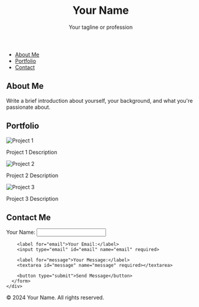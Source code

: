 
<!DOCTYPE html>
<html lang="en">
<head>
  <meta charset="UTF-8">
  <meta name="viewport" content="width=device-width, initial-scale=1.0">
  <meta name="description" content="Personal webpage for showcasing my work and skills.">
  <title>Your Name - Personal Website</title>
  <link rel="stylesheet" href="styles.css">
</head>
<body>

  <!-- Header -->
  <header>
    <div class="container">
      <h1>Your Name</h1>
      <p>Your tagline or profession</p>
    </div>
  </header>

  <!-- Navigation Bar -->
  <nav>
    <ul>
      <li><a href="#about">About Me</a></li>
      <li><a href="#portfolio">Portfolio</a></li>
      <li><a href="#contact">Contact</a></li>
    </ul>
  </nav>

  <!-- About Section -->
  <section id="about">
    <div class="container">
      <h2>About Me</h2>
      <p>Write a brief introduction about yourself, your background, and what you're passionate about.</p>
    </div>
  </section>

  <!-- Portfolio Section -->
  <section id="portfolio">
    <div class="container">
      <h2>Portfolio</h2>
      <div class="portfolio-grid">
        <div class="portfolio-item">
          <img src="https://via.placeholder.com/300" alt="Project 1">
          <p>Project 1 Description</p>
        </div>
        <div class="portfolio-item">
          <img src="https://via.placeholder.com/300" alt="Project 2">
          <p>Project 2 Description</p>
        </div>
        <div class="portfolio-item">
          <img src="https://via.placeholder.com/300" alt="Project 3">
          <p>Project 3 Description</p>
        </div>
      </div>
    </div>
  </section>

  <!-- Contact Section -->
  <section id="contact">
    <div class="container">
      <h2>Contact Me</h2>
      <form action="#" method="post">
        <label for="name">Your Name:</label>
        <input type="text" id="name" name="name" required>

        <label for="email">Your Email:</label>
        <input type="email" id="email" name="email" required>

        <label for="message">Your Message:</label>
        <textarea id="message" name="message" required></textarea>

        <button type="submit">Send Message</button>
      </form>
    </div>
  </section>

  <!-- Footer -->
  <footer>
    <div class="container">
      <p>&copy; 2024 Your Name. All rights reserved.</p>
    </div>
  </footer>

</body>
</html>
